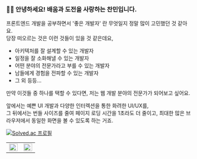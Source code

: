 ### 👋🏻 안녕하세요! 배움과 도전을 사랑하는 찬민입니다.

프론트엔드 개발을 공부하면서 '좋은 개발자' 란 무엇일지 정말 많이 고민했던 것 같아요.  
당장 떠오르는 것은 이런 것들이 있을 것 같은데요,

- 아키텍처를 잘 설계할 수 있는 개발자
- 일정을 잘 소화해낼 수 있는 개발자
- 어떤 분야의 전문가라고 부를 수 있는 개발자
- 남들에게 경험을 전파할 수 있는 개발자
- 그 외 등등...

만약 이것들 중 하나를 택할 수 있다면, 저는 웹 개발 분야의 전문가가 되어보고 싶어요.

앞에서는 예쁜 UI 개발과 다양한 인터렉션을 통한 화려한 UI/UX를,  
그 뒤에서는 번들 사이즈를 줄여 페이지 로딩 시간을 1초라도 더 줄이고, 최대한 많은 브라우저에서 동일한 화면을 볼 수 있도록 하는 거죠.



[![Solved.ac
프로필](http://mazassumnida.wtf/api/mini/generate_badge?boj=chanstar)](https://solved.ac/chanstar)
	   

<table><tr><td valign="top" width="50%">
  
  <img src = "https://github-readme-stats.vercel.app/api?username=C17AN&show_icons=true&hide_border=true" align="left" style = "width: 100%"/>
  
  </td><td valign="top" width="50%">

  <img src = "https://github-readme-stats.vercel.app/api/top-langs/?username=C17AN&layout=compact&hide_border=true" align="left" style = "width: 100%"/>

</td></tr></table>  
</div>
